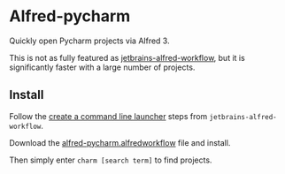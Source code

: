 # Alfred-pycharm

Quickly open Pycharm projects via Alfred 3.

This is not as fully featured as [jetbrains-alfred-workflow](https://github.com/bchatard/jetbrains-alfred-workflow), but it is significantly faster with a large number of projects.

## Install

Follow the [create a command line launcher](https://github.com/bchatard/jetbrains-alfred-workflow#requirements) steps from `jetbrains-alfred-workflow`.

Download the [alfred-pycharm.alfredworkflow](https://github.com/orf/alfred-pycharm/raw/master/alfred-pycharm.alfredworkflow) file and install.

Then simply enter `charm [search term]` to find projects.

